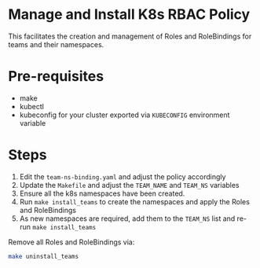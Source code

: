 # Manage and Install K8s RBAC Policy

This facilitates the creation and management of Roles and RoleBindings for teams and their namespaces.

# Pre-requisites

- make
- kubectl
- kubeconfig for your cluster exported via `KUBECONFIG` environment variable

# Steps

1. Edit the `team-ns-binding.yaml` and adjust the policy accordingly
1. Update the `Makefile` and adjust the `TEAM_NAME` and `TEAM_NS` variables
1. Ensure all the k8s namespaces have been created.
1. Run `make install_teams` to create the namespaces and apply the Roles and RoleBindings
1. As new namespaces are required, add them to the `TEAM_NS` list and re-run `make install_teams`

Remove all Roles and RoleBindings via:

```bash
make uninstall_teams
```
